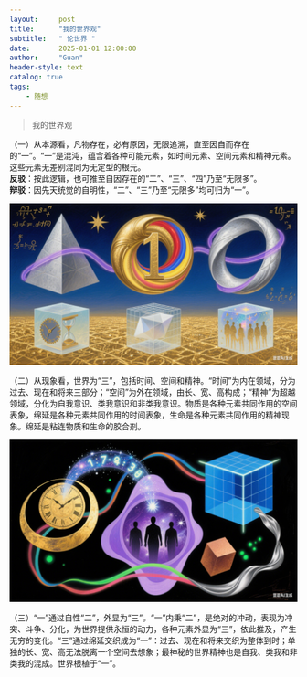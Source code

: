```yaml
---
layout:     post
title:      "我的世界观"
subtitle:   " 论世界 "
date:       2025-01-01 12:00:00
author:     "Guan"
header-style: text
catalog: true
tags:
    - 随想
---
```


> 我的世界观

（一）从本源看，凡物存在，必有原因，无限追溯，直至因自而存在的“一”。“一”是混沌，蕴含着各种可能元素，如时间元素、空间元素和精神元素。这些元素无差别混同为无定型的根元。<br>
**反驳**：按此逻辑，也可推至自因存在的“二”、“三”、“四”乃至“无限多”。<br>
**辩驳**：因先天统觉的自明性，“二”、“三”乃至“无限多”均可归为“一”。

![世界观](/img/shijieguan1.png)

（二）从现象看，世界为“三”，包括时间、空间和精神。“时间”为内在领域，分为过去、现在和将来三部分；“空间”为外在领域，由长、宽、高构成；“精神”为超越领域，分化为自我意识、类我意识和非类我意识。物质是各种元素共同作用的空间表象，绵延是各种元素共同作用的时间表象，生命是各种元素共同作用的精神现象。绵延是粘连物质和生命的胶合剂。

![世界观](/img/shijieguan2.png)

（三）“一”通过自性“二”，外显为“三”。“一”内秉“二”，是绝对的冲动，表现为冲突、斗争、分化，为世界提供永恒的动力，各种元素外显为“三”，依此推及，产生无穷的变化。“三”通过绵延交织成为“一”：过去、现在和将来交织为整体到时；单独的长、宽、高无法脱离一个空间去想象；最神秘的世界精神也是自我、类我和非类我的混成。世界根植于“一”。